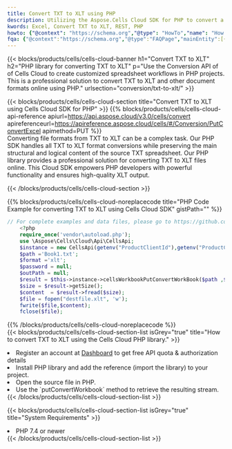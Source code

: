 ```yaml
---
title: Convert TXT to XLT using PHP 
description: Utilizing the Aspose.Cells Cloud SDK for PHP to convert a TXT format file to a XLT format file. 
kwords: Excel, Convert TXT to XLT, REST, PHP
howto: {"@context": "https://schema.org","@type": "HowTo","name": "How to convert TXT to XLT using the Cells Cloud PHP library.","description": "How to convert TXT to XLT using the Cells Cloud PHP library.","image": {"@type": "ImageObject"},"url": "/php/conversion/txt-to-xlt/","step": [{ "@type": "HowToStep","name": "How to convert TXT to XLT using the Cells Cloud PHP library. step 1", "image": {"@type": "ImageObject",},"url": "/php/conversion/txt-to-xlt/","text": "Register an account at <a href='https://dashboard.aspose.cloud/'>Dashboard</a> to get free API quota & authorization details",},{ "@type": "HowToStep","name": "How to convert TXT to XLT using the Cells Cloud PHP library. step 1", "image": {"@type": "ImageObject",},"url": "/php/conversion/txt-to-xlt/","text": "Install PHP library and add the reference (import the library) to your project.",},{ "@type": "HowToStep","name": "How to convert TXT to XLT using the Cells Cloud PHP library. step 1", "image": {"@type": "ImageObject",},"url": "/php/conversion/txt-to-xlt/","text": "Open the source file in PHP.",},{ "@type": "HowToStep","name": "How to convert TXT to XLT using the Cells Cloud PHP library. step 1", "image": {"@type": "ImageObject",},"url": "/php/conversion/txt-to-xlt/","text": "Use the `putConvertWorkbook` method to retrieve the resulting stream.",}, ],"supply": {"@type": "HowToSupply","name": "document"},"tool": [{"@type": "HowToTool","name": "phpstorm, Visual Studio Code, Eclipse"},{"@type": "HowToTool","name": "Aspose Cells"}],"totalTime": "PT6M"}
fqa: {"@context":"https://schema.org","@type":"FAQPage","mainEntity":[{"@type":"Question","name":"Why convert file formats in C# using REST API?","acceptedAnswer":{"@type":"Answer","text":"Documents are encoded in many ways, and some files may be incompatible with the software you use. To open and read such files, just convert them to appropriate file formats.<br/><ol><li>Install .NET SDK and add the reference (import the library) to your project.</li><li>Open the source file in C# using REST API.</li><li>Call the PutConvertWorkbookRequest() method, passing an output filename with required extension.</li><li>Get the result of conversion as a separate file.</li></ol>"}},{"@type":"Question","name":"What file formats can I convert with your C# library?","acceptedAnswer":{"@type":"Answer","text":"We support a variety of file formats for conversion using .NET library, including XLSX, Excel, xls , PDF, CSV, HTML, Markdown, XML, PNG, JPG, TIFF, Json, TXT and many more."}},{"@type":"Question","name":"What is the maximum allowed file size for conversion using this .NET library?","acceptedAnswer":{"@type":"Answer","text":"There are no file size limits for format conversions using .NET library."}}]}
---
```



{{< blocks/products/cells/cells-cloud-banner h1="Convert TXT to XLT" h2="PHP library for converting TXT to XLT" p="Use the Conversion API of of Cells Cloud to create customized spreadsheet workflows in PHP projects. This is a professional solution to convert TXT to XLT and other document formats online using PHP." urlsection="conversion/txt-to-xlt/" >}}

{{< blocks/products/cells/cells-cloud-section  title="Convert TXT to XLT using Cells Cloud SDK for PHP" >}}
{{% blocks/products/cells/cells-cloud-api-reference  apiurl=https://api.aspose.cloud/v3.0/cells/convert  apireferenceurl=https://apireference.aspose.cloud/cells/#/Conversion/PutConvertExcel  apimethod=PUT %}}
<br/>
Converting file formats from TXT to XLT can be a complex task. Our PHP SDK handles all TXT to XLT format conversions while preserving the main structural and logical content of the source TXT spreadsheet. Our PHP library provides a professional solution for converting TXT to XLT files online. This Cloud SDK empowers PHP developers with powerful functionality and ensures high-quality XLT output.

{{< /blocks/products/cells/cells-cloud-section >}}

{{% blocks/products/cells/cells-cloud-noreplacecode title="PHP Code Example for converting TXT to XLT using Cells Cloud SDK" gistPath="" %}}
 
```php
// For complete examples and data files, please go to https://github.com/aspose-cells-cloud/aspose-cells-cloud-php/
    <?php
    require_once('vendor\autoload.php');
    use \Aspose\Cells\Cloud\Api\CellsApi;
    $instance = new CellsApi(getenv("ProductClientId"),getenv("ProductClientSecret"));
    $path ='Book1.txt';    
    $format ='xlt';
    $password = null;
    $outPath = null;      
    $result = $this->instance->cellsWorkbookPutConvertWorkBook($path ,$format, $password,  $outPath);
    $size = $result->getSize();
    $content  = $result->fread($size);
    $file = fopen("destfile.xlt", 'w');
    fwrite($file,$content);
    fclose($file);
```
 
{{% /blocks/products/cells/cells-cloud-noreplacecode  %}}
<br/>
{{< blocks/products/cells/cells-cloud-section-list isGrey="true"  title="How to convert TXT to XLT using the Cells Cloud PHP library." >}}
<li>Register an account at <a href="https://dashboard.aspose.cloud/">Dashboard</a> to get free API quota & authorization details</li>
<li>Install PHP library and add the reference (import the library) to your project.</li>
<li>Open the source file in PHP.</li>
<li>Use the `putConvertWorkbook` method to retrieve the resulting stream.</li>
{{< /blocks/products/cells/cells-cloud-section-list >}}

{{< blocks/products/cells/cells-cloud-section-list isGrey="true"  title="System Requirements" >}}
<li>PHP 7.4 or newer</li>
{{< /blocks/products/cells/cells-cloud-section-list >}}
